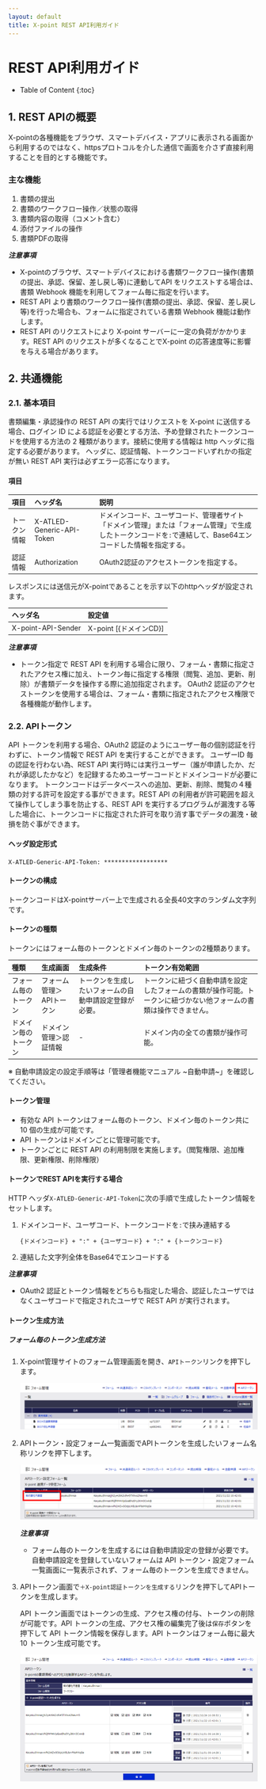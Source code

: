 ```yaml
---
layout: default
title: X-point REST API利用ガイド
---
```


# REST API利用ガイド

* Table of Content
{:toc}

## 1. REST APIの概要

X-pointの各種機能をブラウザ、スマートデバイス・アプリに表示される画面から利用するのではなく、httpsプロトコルを介した通信で画面を介さず直接利用することを目的とする機能です。

### 主な機能

1. 書類の提出
2. 書類のワークフロー操作／状態の取得
3. 書類内容の取得（コメント含む）
4. 添付ファイルの操作
5. 書類PDFの取得

***注意事項***

* X-pointのブラウザ、スマートデバイスにおける書類ワークフロー操作(書類の提出、承認、保留、差し戻し等)に連動してAPI をリクエストする場合は、書類 Webhook 機能を利用してフォーム毎に指定を行います。
* REST API より書類のワークフロー操作(書類の提出、承認、保留、差し戻し等)を行った場合も、フォームに指定されている書類 Webhook 機能は動作します。
* REST API のリクエストにより X-point サーバーに一定の負荷がかかります。REST API のリクエストが多くなることでX-point の応答速度等に影響を与える場合があります。

## 2. 共通機能

### 2.1. 基本項目

書類編集・承認操作の REST API の実行ではリクエストを X-point に送信する場合、ログイン ID による認証を必要とする方法、予め登録されたトークンコードを使用する方法の 2 種類があります。接続に使用する情報は http ヘッダに指定する必要があります。
ヘッダに、認証情報、トークンコードいずれかの指定が無い REST API 実行は必ずエラー応答になります。

#### 項目

| 項目 | ヘッダ名 | 説明 |
|:--|:--|:--|
| トークン情報 | X-ATLED-Generic-API-Token | ドメインコード、ユーザコード、管理者サイト「ドメイン管理」または「フォーム管理」で生成したトークンコードを`:`で連結して、Base64エンコードした情報を指定する。 |
| 認証情報 | Authorization | OAuth2認証のアクセストークンを指定する。 |

レスポンスには送信元がX-pointであることを示す以下のhttpヘッダが設定されます。

| ヘッダ名 | 設定値 |
|:--|:--|
| X-point-API-Sender | X-point [{ドメインCD}] |

***注意事項***

* トークン指定で REST API を利用する場合に限り、フォーム・書類に指定されたアクセス権に加え、トークン毎に指定する権限（閲覧、追加、更新、削除）が書類データを操作する際に追加指定されます。
OAuth2 認証のアクセストークンを使用する場合は、フォーム・書類に指定されたアクセス権限で各種機能が動作します。

### 2.2. APIトークン

API トークンを利用する場合、OAuth2 認証のようにユーザー毎の個別認証を行わずに、トークン情報で REST API を実行することができます。
ユーザーID 毎の認証を行わない為、REST API 実行時には実行ユーザー（誰が申請したか、だれが承認したかなど）を記録するためユーザーコードとドメインコードが必要になります。
トークンコードはデータベースへの追加、更新、削除、閲覧の４種類の対する許可を設定する事ができます。REST API の利用者が許可範囲を超えて操作してしまう事を防止する、REST API を実行するプログラムが漏洩する等した場合に、トークンコードに指定された許可を取り消す事でデータの漏洩・破損を防ぐ事ができます。

#### ヘッダ設定形式

```text
X-ATLED-Generic-API-Token: ******************
```

#### トークンの構成

トークンコードはX-pointサーバー上で生成される全長40文字のランダム文字列です。

#### トークンの種類

トークンにはフォーム毎のトークンとドメイン毎のトークンの2種類あります。

| 種類 | 生成画面 | 生成条件 | トークン有効範囲 |
|:--|:--|:--|:--|
|フォーム毎のトークン | フォーム管理＞APIトークン | トークンを生成したいフォームの自動申請設定登録が必要。 | トークンに紐づく自動申請を設定したフォームの書類が操作可能。トークンに紐づかない他フォームの書類は操作できません。 |
| ドメイン毎のトークン | ドメイン管理＞認証情報 | - | ドメイン内の全ての書類が操作可能。|

※ 自動申請設定の設定手順等は「管理者機能マニュアル ~自動申請~」を確認してください。

#### トークン管理

* 有効な API トークンはフォーム毎のトークン、ドメイン毎のトークン共に 10 個の生成が可能です。
* API トークンはドメインごとに管理可能です。
* トークンごとに REST API の利用制限を実施します。（閲覧権限、追加権限、更新権限、削除権限）

#### トークンでREST APIを実行する場合

HTTP ヘッダ`X-ATLED-Generic-API-Token`に次の手順で生成したトークン情報をセットします。

1. ドメインコード、ユーザコード、トークンコードを`:`で挟み連結する

   `{ドメインコード} + ":" + {ユーザコード} + ":" + {トークンコード}`
2. 連結した文字列全体をBase64でエンコードする

***注意事項***

* OAuth2 認証とトークン情報をどちらも指定した場合、認証したユーザではなくユーザコードで指定されたユーザで REST API が実行されます。

#### トークン生成方法

##### フォーム毎のトークン生成方法

1. X-point管理サイトのフォーム管理画面を開き、`APIトークン`リンクを押下します。

   ![フォーム管理画面](./images/admin_form.png)

2. APIトークン・設定フォーム一覧画面でAPIトークンを生成したいフォーム名称リンクを押下します。

   ![APIトークン・設定フォーム一覧画面](./images/admin_api_token_config.png)

   ***注意事項***
   * フォーム毎のトークンを生成するには自動申請設定の登録が必要です。自動申請設定を登録していないフォームは API トークン・設定フォーム一覧画面に一覧表示されず、フォーム毎のトークンを生成できません。
3. APIトークン画面で`＋X-point認証トークンを生成する`リンクを押下してAPIトークンを生成します。

   API トークン画面ではトークンの生成、アクセス権の付与、トークンの削除が可能です。API トークンの生成、アクセス権の編集完了後は`保存`ボタンを押下して API トークン情報を保存します。API トークンはフォーム毎に最大 10 トークン生成可能です。

   ![APIトークン画面](./images/admin_api_token.png)
